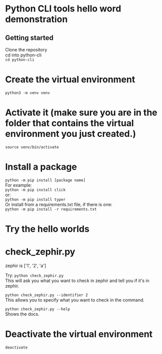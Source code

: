 # Python CLI tools hello word demonstration

## Getting started

Clone the repository  
cd into python-cli  
```cd python-cli```

# Create the virtual environment
```python3 -m venv venv```

# Activate it (make sure you are in the folder that contains the virtual environment you just created.)
```source venv/bin/activate```

# Install a package
```python -m pip install [package name]```  
For example:  
```python -m pip install click```  
or:  
```python -m pip install typer```  
Or install from a requirements.txt file, if there is one:  
```python -m pip install -r requirements.txt```

# Try the hello worlds

# check_zephir.py
zephir is ['1', '2', 'a']

Try:
```python check_zephir.py```  
This will ask you what you want to check in zephir and tell you if it's in zephir.

```python check_zephir.py --identifier 2```  
This allows you to specify what you want to check in the command.

```python check_zephir.py --help```  
Shows the docs.


# Deactivate the virtual environment
```deactivate```

